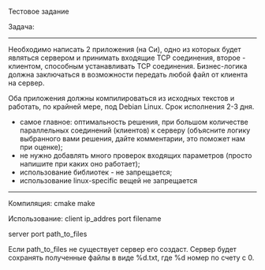 Тестовое задание

Задача:
___________________________________________________________________________
Необходимо написать 2 приложения (на Си), одно из которых будет являться сервером и принимать входящие TCP соединения, второе - клиентом, способным устанавливать TCP соединения.
Бизнес-логика должна заключаться в возможности передать любой файл от клиента на сервер.

Оба приложения должны компилироваться из исходных текстов и работать, по крайней мере, под Debian Linux.
Срок исполнения 2-3 дня.

- самое главное: оптимальность решения, при большом количестве параллельных соединений (клиентов) к серверу (объясните логику выбранного вами решения, дайте комментарии, это поможет нам при оценке);
- не нужно добавлять много проверок входящих параметров (просто напишите при каких оно работает);
- использование библиотек - не запрещается;
- использование linux-specific вещей не запрещается
___________________________________________________________________________


Компиляция:
cmake
make

Использование:
client ip_addres port filename

server port path_to_files

Если path_to_files не существует сервер его создаст. Сервер будет сохранять полученные
файлы в виде %d.txt, где %d номер по счету с 0.

